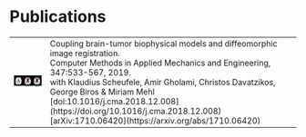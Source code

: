 # Publications

<table>
<tr>
<td><p align="center"><img src="pics/2019-scheufele-CMAME.png" alt="scheufele2019"  width="240"/></p></td>
<td>
Coupling brain-tumor biophysical models and diffeomorphic image registration.<br>
Computer Methods in Applied Mechanics and Engineering, 347:533-567, 2019.<br>
with Klaudius Scheufele, Amir Gholami, Christos Davatzikos, George Biros & Miriam Mehl<br>
[doi:10.1016/j.cma.2018.12.008](https://doi.org/10.1016/j.cma.2018.12.008) [arXiv:1710.06420](https://arxiv.org/abs/1710.06420)
</td>
</tr>
</table>


